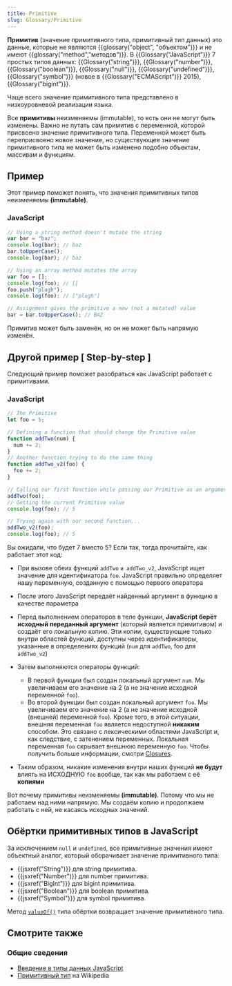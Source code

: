 ```yaml
---
title: Primitive
slug: Glossary/Primitive
---
```


**Примитив** (значение примитивного типа, примитивный тип данных) это данные, которые не являются {{glossary("object", "объектом")}} и не имеют {{glossary("method","методов")}}. В {{Glossary("JavaScript")}} 7 простых типов данных: {{Glossary("string")}}, {{Glossary("number")}}, {{Glossary("boolean")}}, {{Glossary("null")}}, {{Glossary("undefined")}}, {{Glossary("symbol")}} (новое в {{Glossary("ECMAScript")}} 2015), {{Glossary("bigint")}}.

Чаще всего значение примитивного типа представлено в низкоуровневой реализации языка.

Все **примитивы** неизменяемы (immutable), то есть они не могут быть изменены. Важно не путать сам примитив с переменной, которой присвоено значение примитивного типа. Переменной может быть переприсвоено новое значение, но существующее значение примитивного типа не может быть изменено подобно объектам, массивам и функциям.

## Пример

Этот пример поможет понять, что значения примитивных типов неизменяемы **(immutable)**.

### JavaScript

```js
// Using a string method doesn't mutate the string
var bar = "baz";
console.log(bar); // baz
bar.toUpperCase();
console.log(bar); // baz

// Using an array method mutates the array
var foo = [];
console.log(foo); // []
foo.push("plugh");
console.log(foo); // ["plugh"]

// Assignment gives the primitive a new (not a mutated) value
bar = bar.toUpperCase(); // BAZ
```

Примитив может быть заменён, но он не может быть напрямую изменён.

## Другой пример \[ Step-by-step ]

Следующий пример поможет разобраться как JavaScript работает с примитивами.

### JavaScript

```js
// The Primitive
let foo = 5;

// Defining a function that should change the Primitive value
function addTwo(num) {
  num += 2;
}
// Another function trying to do the same thing
function addTwo_v2(foo) {
  foo += 2;
}

// Calling our first function while passing our Primitive as an argument
addTwo(foo);
// Getting the current Primitive value
console.log(foo); // 5

// Trying again with our second function...
addTwo_v2(foo);
console.log(foo); // 5
```

Вы ожидали, что будет 7 вместо 5? Если так, тогда прочитайте, как работает этот код:

- При вызове обеих функций `addTwo` `и addTwo_v2`, JavaScript ищет значение для идентификатора `foo`. JavaScript правильно определяет нашу переменную, созданную с помощью первого оператора
- После этого JavaScript передаёт найденный аргумент в функцию в качестве параметра
- Перед выполнением операторов в теле функции, **JavaScript берёт исходный переданный аргумент** (который является примитивом) и создаёт его локальную копию. Эти копии, существующие только внутри областей функций, доступны через идентификаторы, указанные в определениях функций (`num` для `addTwo`, foo для `addTwo_v2`)
- Затем выполняются операторы функций:

  - В первой функции был создан локальный аргумент `num`. Мы увеличиваем его значение на 2 (а не значение исходной переменной `foo`).
  - Во второй функции был создан локальный аргумент `foo`. Мы увеличиваем его значение на 2 (а не значение исходной (внешней) переменной `foo`). Кроме того, в этой ситуации, внешняя переменная `foo` является недоступной **никаким** способом. Это связано с лексическими областями JavaScript и, как следствие, с затенением переменных. Локальная переменная `foo` скрывает внешнюю переменную `foo`. Чтобы получить больше информации, смотри [Closures](/ru/docs/Web/JavaScript/Closures).

- Таким образом, никакие изменения внутри наших функций **не будут** влиять на ИСХОДНУЮ `foo` вообще, так как мы работаем с её **копиями**

Вот почему примитивы неизменяемы **(immutable)**. Потому что мы не работаем над ними напрямую. Мы создаём копию и продолжаем работать с ней, не касаясь исходных значений.

## Обёртки примитивных типов в JavaScript

За исключением `null` и `undefined`, все примитивные значения имеют объектный аналог, который оборачивает значение примитивного типа:

- {{jsxref("String")}} для string примитива.
- {{jsxref("Number")}} для number примитива.
- {{jsxref("BigInt")}} для bigint примитива.
- {{jsxref("Boolean")}} для boolean примитива.
- {{jsxref("Symbol")}} для symbol примитива.

Метод [`valueOf()`](/ru/docs/Web/JavaScript/Reference/Global_Objects/Object/valueOf) типа обёртки возвращает значение примитивного типа.

## Смотрите также

### Общие сведения

- [Введение в типы данных JavaScript](/ru/docs/Web/JavaScript/Data_structures)
- [Примитивный тип](https://ru.wikipedia.org/wiki/%D0%9F%D1%80%D0%B8%D0%BC%D0%B8%D1%82%D0%B8%D0%B2%D0%BD%D1%8B%D0%B9_%D1%82%D0%B8%D0%BF) на Wikipedia
